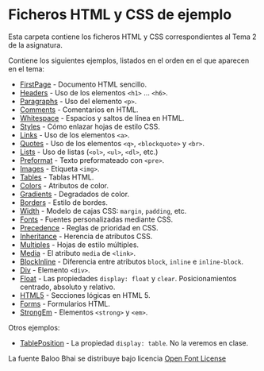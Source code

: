 # Ficheros HTML y CSS de ejemplo

Esta carpeta contiene los ficheros HTML y CSS correspondientes al Tema 2 de la asignatura.

Contiene los siguientes ejemplos, listados en el orden en el que aparecen en el tema:

* [FirstPage](FirstPage) - Documento HTML sencillo.
* [Headers](Headers) - Uso de los elementos `<h1>` ... `<h6>`.
* [Paragraphs](Paragraphs) - Uso del elemento `<p>`.
* [Comments](Comments) - Comentarios en HTML.
* [Whitespace](Whitespace) - Espacios y saltos de línea en HTML.
* [Styles](Styles) - Cómo enlazar hojas de estilo CSS.
* [Links](Links) - Uso de los elementos `<a>`.
* [Quotes](Quotes) - Uso de los elementos `<q>`, `<blockquote>` y `<br>`.
* [Lists](Lists) - Uso de listas (`<ol>`, `<ul>`, `<dl>`, etc.)
* [Preformat](Preformat) - Texto preformateado con `<pre>`.
* [Images](Images) - Etiqueta `<img>`.
* [Tables](Tables) - Tablas HTML.
* [Colors](Colors) - Atributos de color.
* [Gradients](Gradients) - Degradados de color.
* [Borders](Borders) - Estilo de bordes.
* [Width](Width) - Modelo de cajas CSS: `margin`, `padding`, etc.
* [Fonts](Fonts) - Fuentes personalizadas mediante CSS.
* [Precedence](Precedence) - Reglas de prioridad en CSS.
* [Inheritance](Inheritance) - Herencia de atributos CSS.
* [Multiples](Multiples) - Hojas de estilo múltiples.
* [Media](Media) - El atributo `media` de `<link>`.
* [BlockInline](BlockInline) - Diferencia entre atributos `block`, `inline` e `inline-block`.
* [Div](Div) - Elemento `<div>`.
* [Float](Float) - Las propiedades `display: float` y `clear`. Posicionamientos centrado, absoluto y relativo.
* [HTML5](HTML5) - Secciones lógicas en HTML 5.
* [Forms](Forms) - Formularios HTML.
* [StrongEm](StrongEm) - Elementos `<strong>` y `<em>`.

Otros ejemplos:

* [TablePosition](TablePosition) - La propiedad `display: table`. No la veremos en clase.

La fuente Baloo Bhai se distribuye bajo licencia [Open Font License](http://scripts.sil.org/cms/scripts/page.php?site_id=nrsi&id=OFL_web)

